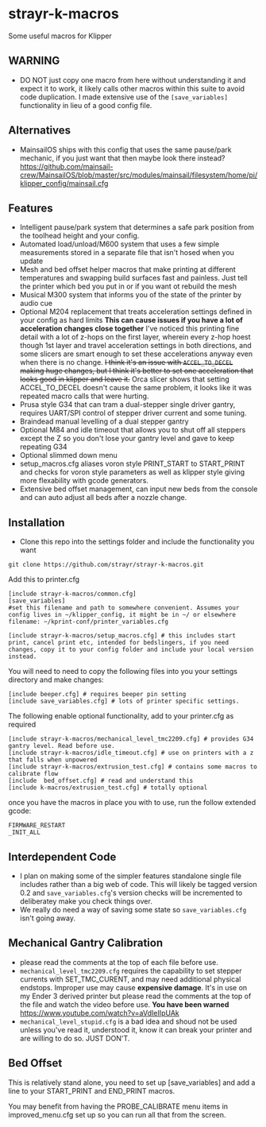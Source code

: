 # strayr-k-macros
Some useful macros for Klipper

## WARNING
- DO NOT just copy one macro from here without understanding it and expect it to work, it likely calls other macros within this suite to avoid code duplication. I made extensive use of the `[save_variables]` functionality in lieu of a good config file.

## Alternatives
- MainsailOS ships with this config that uses the same pause/park mechanic, if you just want that then maybe look there instead? https://github.com/mainsail-crew/MainsailOS/blob/master/src/modules/mainsail/filesystem/home/pi/klipper_config/mainsail.cfg


## Features

- Intelligent pause/park system that determines a safe park position from the toolhead height and your config.
- Automated load/unload/M600 system that uses a few simple measurements stored in a separate file that isn't hosed when you update
- Mesh and bed offset helper macros that make printing at different temperatures and swapping build surfaces fast and painless. Just tell the printer which bed you put in or if you want ot rebuild the mesh
- Musical M300 system that informs you of the state of the printer by audio cue
- Optional M204 replacement that treats acceleration settings defined in your config as hard limits **This can cause issues if you have a lot of acceleration changes close together** I've noticed this printing fine detail with a lot of z-hops on the first layer, wherein every z-hop hoest though 1st layer and travel acceleration settings in both directions, and some slicers are smart enough to set these accelerations anyway even when there is no change. ~~I think it's an issue with `ACCEL_TO_DECEL` making huge changes, but I think it's better to set one acceleration that looks good in klipper and leave it.~~ Orca slicer shows that setting ACCEL_TO_DECEL doesn't cause the same problem, it looks like it was repeated macro calls that were hurting.
- Prusa style G34 that can tram a dual-stepper single driver gantry, requires UART/SPI control of stepper driver current and some tuning.
- Braindead manual levelling of a dual stepper gantry
- Optional M84 and idle timeout that allows you to shut off all steppers except the Z so you don't lose your gantry level and gave to keep repeating G34
- Optional slimmed down menu
- setup_macros.cfg aliases voron style PRINT_START to START_PRINT and checks for voron style parameters as well as klipper style giving more
flexability with gcode generators. 
- Extensive bed offset management, can input new beds from the console and can auto adjust all beds after a nozzle change.

## Installation

- Clone this repo into the settings folder and include the functionality you want

```
git clone https://github.com/strayr/strayr-k-macros.git
```

Add this to printer.cfg
```
[include strayr-k-macros/common.cfg]
[save_variables]
#set this filename and path to somewhere convenient. Assumes your config lives in ~/klipper_config, it might be in ~/ or elsewhere
filename: ~/kprint-conf/printer_variables.cfg

[include strayr-k-macros/setup_macros.cfg] # this includes start print, cancel print etc, intended for bedslingers, if you need changes, copy it to your config folder and include your local version instead.
```

You will need to need to copy the following files into you your settings directory and make changes:
```
[include beeper.cfg] # requires beeper pin setting
[include save_variables.cfg] # lots of printer specific settings.

```

The following enable optional functionality, add to your printer.cfg as required
```
[include strayr-k-macros/mechanical_level_tmc2209.cfg] # provides G34 gantry level. Read before use. 
[include strayr-k-macros/idle_timeout.cfg] # use on printers with a z that falls when unpowered
[include strayr-k-macros/extrusion_test.cfg] # contains some macros to calibrate flow
[include  bed_offset.cfg] # read and understand this
[include k-macros/extrusion_test.cfg] # totally optional
```

once you have the macros in place you with to use, run the follow extended gcode:
```
FIRMWARE_RESTART
_INIT_ALL
```

## Interdependent Code
- I plan on making some of the simpler features standalone single file includes rather than a big web of code. This will likely be tagged version 0.2 and `save_variables.cfg`'s version checks will be incremented to deliberatey make you check things over.
- We really do need a way of saving some state so `save_variables.cfg` isn't going away.


## Mechanical Gantry Calibration

- please read the comments at the top of each file before use.
- `mechanical_level_tmc2209.cfg` requires the capability to set stepper currents with SET_TMC_CURENT, and may need additional physical endstops. Improper use may cause **expensive damage**. It's in use on my Ender 3 derived printer but please read the comments at the top of the file and watch the video before use. **You have been warned** https://www.youtube.com/watch?v=aVdIeIIpUAk
- `mechanical_level_stupid.cfg` is a bad idea and shoud not be used unless you've read it, understood it, know it can break your printer and are willing to do so. JUST DON'T.

## Bed Offset

This is relatively stand alone, you need to set up [save_variables] and add a line to your START_PRINT and END_PRINT macros.

You may benefit from having the PROBE_CALIBRATE menu items in improved_menu.cfg set up so you can run all that from the screen.